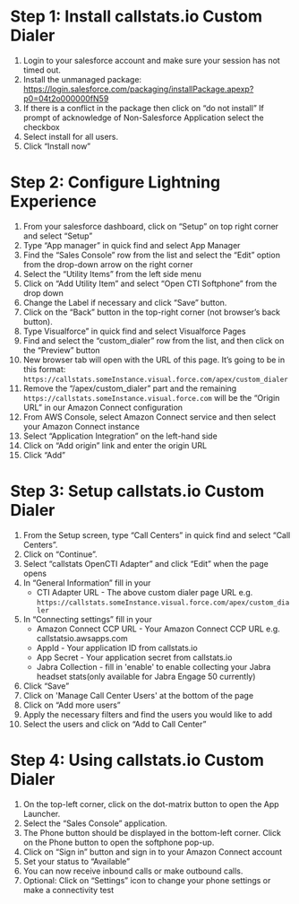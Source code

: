 # Step 1: Install callstats.io Custom Dialer
1. Login to your salesforce account and make sure your session has not timed out. 
2. Install the unmanaged package: https://login.salesforce.com/packaging/installPackage.apexp?p0=04t2o000000fN59
3. If there is a conflict in the package then click on “do not install”
   If prompt of acknowledge of Non-Salesforce Application select the checkbox
4. Select install for all users. 
5. Click “Install now”

# Step 2: Configure Lightning Experience
1. From your salesforce dashboard, click on “Setup” on top right corner and select “Setup”
2. Type “App manager” in quick find and select App Manager
3. Find the “Sales Console” row from the list and select the “Edit” option from the drop-down arrow on the right corner
4. Select the “Utility Items” from the left side menu
5. Click on “Add Utility Item” and select “Open CTI Softphone” from the drop down 
6. Change the Label if necessary and click “Save” button.
7. Click on the “Back” button in the top-right corner (not browser’s back button).
8. Type Visualforce” in quick find and select Visualforce Pages
9. Find and select the “custom_dialer” row from the list, and then click on the “Preview” button
10. New browser tab will open with the URL of this page. It’s going to be in this format: `https://callstats.someInstance.visual.force.com/apex/custom_dialer`
11. Remove the “/apex/custom_dialer” part and the remaining `https://callstats.someInstance.visual.force.com` will be the “Origin URL” in our Amazon Connect configuration
12. From AWS Console, select Amazon Connect service and then select your Amazon Connect instance
13. Select “Application Integration” on the left-hand side
14. Click on “Add origin” link and enter the origin URL
15. Click “Add” 

# Step 3: Setup callstats.io Custom Dialer
1. From the Setup screen, type “Call Centers” in quick find and select “Call Centers”.
2. Click on “Continue”.
3. Select “callstats OpenCTI Adapter” and click “Edit” when the page opens
4. In “General Information” fill in your
    - CTI Adapter URL - The above custom dialer page URL e.g. `https://callstats.someInstance.visual.force.com/apex/custom_dialer`
5. In “Connecting settings” fill in your 
    - Amazon Connect CCP URL - Your Amazon Connect CCP URL e.g. callstatsio.awsapps.com
    - AppId - Your application ID from callstats.io 
    - App Secret - Your application secret from callstats.io 
    - Jabra Collection - fill in 'enable' to enable collecting your Jabra headset stats(only available for Jabra Engage 50 currently)
6. Click “Save”
7. Click on 'Manage Call Center Users' at the bottom of the page 
8. Click on “Add more users”
9. Apply the necessary filters and find the users you would like to add 
10. Select the users and click on “Add to Call Center”

# Step 4: Using callstats.io Custom Dialer
1. On the top-left corner, click on the dot-matrix button to open the App Launcher.
2. Select the “Sales Console” application. 
3. The Phone button should be displayed in the bottom-left corner. Click on the Phone button to open the softphone pop-up.
4. Click on “Sign in” button and sign in to your Amazon Connect account
5. Set your status to “Available” 
6. You can now receive inbound calls or make outbound calls. 
7. Optional: Click on “Settings” icon to change your phone settings or make a connectivity test
